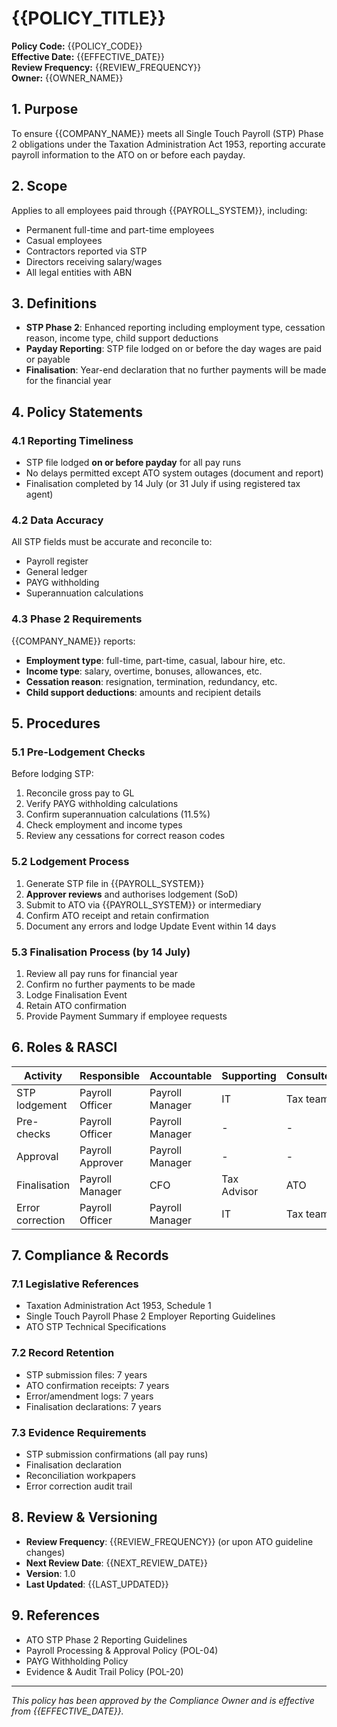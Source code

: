 # {{POLICY_TITLE}}

**Policy Code:** {{POLICY_CODE}}  
**Effective Date:** {{EFFECTIVE_DATE}}  
**Review Frequency:** {{REVIEW_FREQUENCY}}  
**Owner:** {{OWNER_NAME}}

## 1. Purpose

To ensure {{COMPANY_NAME}} meets all Single Touch Payroll (STP) Phase 2 obligations under the Taxation Administration Act 1953, reporting accurate payroll information to the ATO on or before each payday.

## 2. Scope

Applies to all employees paid through {{PAYROLL_SYSTEM}}, including:
- Permanent full-time and part-time employees
- Casual employees
- Contractors reported via STP
- Directors receiving salary/wages
- All legal entities with ABN

## 3. Definitions

- **STP Phase 2**: Enhanced reporting including employment type, cessation reason, income type, child support deductions
- **Payday Reporting**: STP file lodged on or before the day wages are paid or payable
- **Finalisation**: Year-end declaration that no further payments will be made for the financial year

## 4. Policy Statements

### 4.1 Reporting Timeliness
- STP file lodged **on or before payday** for all pay runs
- No delays permitted except ATO system outages (document and report)
- Finalisation completed by 14 July (or 31 July if using registered tax agent)

### 4.2 Data Accuracy
All STP fields must be accurate and reconcile to:
- Payroll register
- General ledger
- PAYG withholding
- Superannuation calculations

### 4.3 Phase 2 Requirements
{{COMPANY_NAME}} reports:
- **Employment type**: full-time, part-time, casual, labour hire, etc.
- **Income type**: salary, overtime, bonuses, allowances, etc.
- **Cessation reason**: resignation, termination, redundancy, etc.
- **Child support deductions**: amounts and recipient details

## 5. Procedures

### 5.1 Pre-Lodgement Checks
Before lodging STP:
1. Reconcile gross pay to GL
2. Verify PAYG withholding calculations
3. Confirm superannuation calculations (11.5%)
4. Check employment and income types
5. Review any cessations for correct reason codes

### 5.2 Lodgement Process
1. Generate STP file in {{PAYROLL_SYSTEM}}
2. **Approver reviews** and authorises lodgement (SoD)
3. Submit to ATO via {{PAYROLL_SYSTEM}} or intermediary
4. Confirm ATO receipt and retain confirmation
5. Document any errors and lodge Update Event within 14 days

### 5.3 Finalisation Process (by 14 July)
1. Review all pay runs for financial year
2. Confirm no further payments to be made
3. Lodge Finalisation Event
4. Retain ATO confirmation
5. Provide Payment Summary if employee requests

## 6. Roles & RASCI

| Activity | Responsible | Accountable | Supporting | Consulted | Informed |
|----------|-------------|-------------|------------|-----------|----------|
| STP lodgement | Payroll Officer | Payroll Manager | IT | Tax team | Finance |
| Pre-checks | Payroll Officer | Payroll Manager | - | - | - |
| Approval | Payroll Approver | Payroll Manager | - | - | CFO |
| Finalisation | Payroll Manager | CFO | Tax Advisor | ATO | All employees |
| Error correction | Payroll Officer | Payroll Manager | IT | Tax team | ATO |

## 7. Compliance & Records

### 7.1 Legislative References
- Taxation Administration Act 1953, Schedule 1
- Single Touch Payroll Phase 2 Employer Reporting Guidelines
- ATO STP Technical Specifications

### 7.2 Record Retention
- STP submission files: 7 years
- ATO confirmation receipts: 7 years
- Error/amendment logs: 7 years
- Finalisation declarations: 7 years

### 7.3 Evidence Requirements
- STP submission confirmations (all pay runs)
- Finalisation declaration
- Reconciliation workpapers
- Error correction audit trail

## 8. Review & Versioning

- **Review Frequency**: {{REVIEW_FREQUENCY}} (or upon ATO guideline changes)
- **Next Review Date**: {{NEXT_REVIEW_DATE}}
- **Version**: 1.0
- **Last Updated**: {{LAST_UPDATED}}

## 9. References

- ATO STP Phase 2 Reporting Guidelines
- Payroll Processing & Approval Policy (POL-04)
- PAYG Withholding Policy
- Evidence & Audit Trail Policy (POL-20)

---

*This policy has been approved by the Compliance Owner and is effective from {{EFFECTIVE_DATE}}.*

